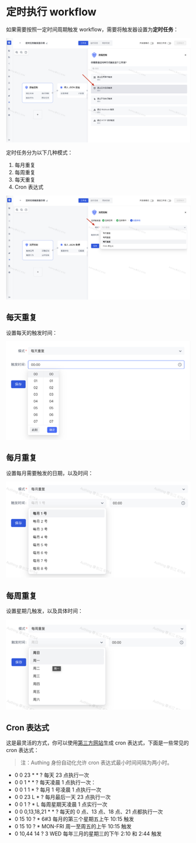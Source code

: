 # 定时执行 workflow

如果需要按照一定时间周期触发 workflow，需要将触发器设置为<strong>定时任务</strong>：

![](../static/boxcnQ5ReTanTLkMVLhSvkl9Iec.png)

定时任务分为以下几种模式：

1. 每月重复
2. 每周重复
3. 每天重复
4. Cron 表达式

![](../static/boxcnrnQ05TGYIfjB7ygMjMRICb.png)

## 每天重复

设置每天的触发时间：

![](../static/boxcnjUfJVAZsIa3zrzkUKzBvwf.png)

## 每月重复

设置每月需要触发的日期，以及时间：

![](../static/boxcnJZIunVQ2b2WGWZCCi3zNfg.png)

## 每周重复

设置星期几触发，以及具体时间：

![](../static/boxcnOteGfi3TuDlK31kXOV1K6g.png)

## Cron 表达式

这是最灵活的方式，你可以使用[第三方网站](https://cron.qqe2.com/)生成 cron 表达式，下面是一些常见的 cron 表达式：

> 注：Authing 身份自动化允许 cron 表达式最小时间间隔为两小时。

- 0 0 23 * * ?  每天 23 点执行一次
- 0 0 1 * * ?  每天凌晨 1 点执行一次：
- 0 0 1 1 * ?  每月 1 号凌晨 1 点执行一次
- 0 0 23 L * ?  每月最后一天 23 点执行一次
- 0 0 1 ? * L  每周星期天凌晨 1 点实行一次
- 0 0 0,13,18,21 * * ? 每天的 0 点、13 点、18 点、21 点都执行一次
- 0 15 10 ? * 6#3   每月的第三个星期五上午 10:15 触发
- 0 15 10 ? * MON-FRI    周一至周五的上午 10:15 触发
- 0 10,44 14 ? 3 WED    每年三月的星期三的下午 2:10 和 2:44 触发
